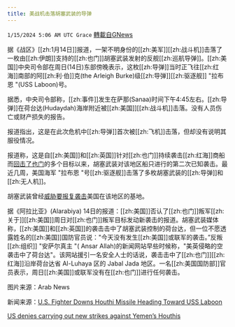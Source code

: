 ```yaml
---
title: 美战机击落胡塞武装的导弹
---
```

`1/15/2024 5:06 AM UTC Grace` [轉載自GNews](https://gnews.org/articles/2219771)

 据《战区》[[zh:1月14日]]报道，一架不明身份的[[zh:美军]][[zh:战斗机]]击落了一枚由[[zh:伊朗]]支持的[[zh:也门]]胡塞武装发射的反舰[[zh:巡航导弹]]。[[zh:美国]]中央司令部在周日(14日)东部傍晚表示，这枚[[zh:导弹]]当时正飞往[[zh:红海]]南部的阿[[zh:利·伯]]克(the Arleigh Burke)级[[zh:导弹]][[zh:驱逐舰]] "拉布恩 "(USS Laboon)号。

据悉，中央司令部称，[[zh:事件]]发生在萨那(Sanaa)时间下午4:45左右。[[zh:导弹]]在荷台达(Hudaydah)海岸附近被[[zh:美国]][[zh:战斗机]]击落。没有人员伤亡或财产损失的报告。

报道指出，这是在此次危机中[[zh:导弹]]首次被[[zh:飞机]]击落，但却没有说明其服役情况。

报道称，这是自[[zh:美国]]和[[zh:英国]]针对[[zh:也门]]持续袭击[[zh:红海]]商船而[回击了也门](https://gnews.org/m/2214642)的多个目标以来，胡塞武装对该地区船只进行的第二次已知袭击。最近几周，美国海军 "拉布恩 "号[[zh:驱逐舰]]击落了多枚胡塞武装的[[zh:导弹]]和[[zh:无人机]]。

胡塞武装曾经[威胁要报复袭击](https://gnews.org/editor/2219433)美国在该地区的基地。

据《阿拉比亚》(Alarabiya) 14日的报道：[[zh:美国]]否认了[[zh:也门]]叛军[[zh:关于]][[zh:美国]]周日对[[zh:也门]]叛军目标发动新袭击的报道。胡塞武装媒体称，[[zh:美国]]和[[zh:英国]]的袭击击中了胡塞武装控制的荷台达，但一位不愿透露姓名的[[zh:美国]]国防官员说："今天没有发生[[zh:美国]]或联军的袭击。”反叛[[zh:组织]] "安萨尔真主 "( Ansar Allah)的新闻网站早些时候称，"美英侵略的空袭击中了荷台达"。该网站援引一名安全人士的话说，袭击击中了[[zh:也门]][[zh:红海]]沿岸荷台达省 Al-Luhaya 区的 Jabal Jada 地区。一名[[zh:美国国防部]]官员表示，周日[[zh:美国]]或联军没有在[[zh:也门]]进行任何袭击。

图片来源：Arab News

新闻来源：[U.S. Fighter Downs Houthi Missile Heading Toward USS Laboon](https://www.thedrive.com/the-war-zone/u-s-fighter-downs-houthi-missile-heading-toward-uss-laboon)

[US denies carrying out new strikes against Yemen’s Houthis](https://english.alarabiya.net/News/middle-east/2024/01/14/Houthis-report-fresh-US-British-airstrikes-on-Yemen-s-Hodeida)
